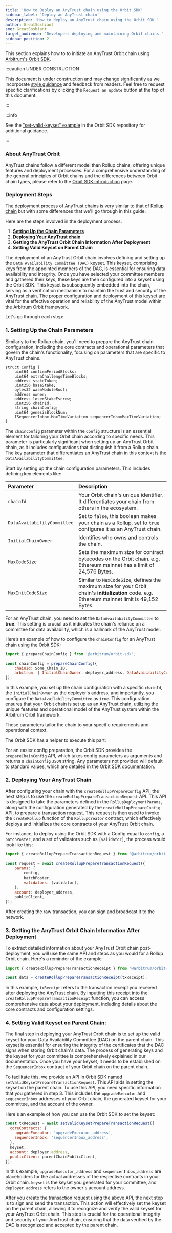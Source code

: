 ```yaml
---
title: 'How to Deploy an AnyTrust chain using the Orbit SDK'
sidebar_label: 'Deploy an AnyTrust chain'
description: 'How to deploy an AnyTrust chain using the Orbit SDK '
author: GreatSoshiant
sme: GreatSoshiant
target_audience: 'Developers deploying and maintaining Orbit chains.'
sidebar_position: 2
---
```


This section explains how to to initiate an <a data-quicklook-from="arbitrum-anytrust-chain">AnyTrust Orbit chain</a> using [Arbitrum's Orbit SDK](https://github.com/OffchainLabs/arbitrum-orbit-sdk/blob/main/examples/set-valid-keyset/index.ts).

:::caution UNDER CONSTRUCTION

This document is under construction and may change significantly as we incorporate [style guidance](/for-devs/contribute#document-type-conventions) and feedback from readers. Feel free to request specific clarifications by clicking the `Request an update` button at the top of this document.

:::

:::info

See the ["set-valid-keyset" example](https://github.com/OffchainLabs/arbitrum-orbit-sdk/blob/main/examples/set-valid-keyset/index.ts) in the Orbit SDK repository for additional guidance.

:::


### About AnyTrust Orbit

AnyTrust chains follow a different model than Rollup chains, offering unique features and deployment processes. For a comprehensive understanding of the general principles of Orbit chains and the differences between Orbit chain types, please refer to the [Orbit SDK introduction](../orbit-sdk-introduction.md) page.

### Deployment Steps 

The deployment process of AnyTrust chains is very similar to that of [Rollup chain](orbit-sdk-deploying-rollup-chain.md#rollup-config-param) but with some differences that we'll go through in this guide.

Here are the steps involved in the deployment process:

1. **[Setting Up the Chain Parameters](#1-setting-up-the-chain-parameters)**
2. **[Deploying Your AnyTrust chain](#2-deploying-your-anytrust-chain)**
3. **Getting the AnyTrust Orbit Chain Information After Deployment**
4. **Setting Valid Keyset on Parent Chain**

The deployment of an AnyTrust Orbit chain involves defining and setting up the <a data-quicklook-from="data-availability-committee-dac">`Data Availability Committee (DAC)`</a> keyset. This keyset, comprising keys from the appointed members of the DAC, is essential for ensuring data availability and integrity. Once you have selected your committee members and gathered their keys, these keys are then configured into a keyset using the Orbit SDK. This keyset is subsequently embedded into the chain, serving as a verification mechanism to maintain the trust and security of the AnyTrust chain. The proper configuration and deployment of this keyset are vital for the effective operation and reliability of the AnyTrust model within the Arbitrum Orbit framework.

Let's go through each step:

### 1. Setting Up the Chain Parameters 

Similarly to the Rollup chain, you'll need to prepare the AnyTrust chain configuration, including the core contracts and operational parameters that govern the chain's functionality, focusing on parameters that are specific to AnyTrust chains.

   ```solidity
   struct Config {
       uint64 confirmPeriodBlocks;
       uint64 extraChallengeTimeBlocks;
       address stakeToken;
       uint256 baseStake;
       bytes32 wasmModuleRoot;
       address owner;
       address loserStakeEscrow;
       uint256 chainId;
       string chainConfig;
       uint64 genesisBlockNum;
       ISequencerInbox.MaxTimeVariation sequencerInboxMaxTimeVariation;
   }
   ```

The `chainConfig` parameter within the `Config` structure is an essential element for tailoring your Orbit chain according to specific needs. This parameter is particularly significant when setting up an AnyTrust Orbit chain, as it includes configurations that distinguish it from a Rollup chain. The key parameter that differentiates an AnyTrust chain in this context is the `DataAvailabilityCommittee`.

Start by setting up the chain configuration parameters. This includes defining key elements like:

| Parameter                   | Description                                                                                                                                     |
| :-------------------------- | :---------------------------------------------------------------------------------------------------------------------------------------------- |
| `chainId`                   | Your Orbit chain's unique identifier. It differentiates your chain from others in the ecosystem.                                                |
| `DataAvailabilityCommittee` | Set to `false`, this boolean makes your chain as a Rollup, set to `true` configures it as an AnyTrust chain.                                    |
| `InitialChainOwner`         | Identifies who owns and controls the chain.                                                                                                     |
| `MaxCodeSize  `             | Sets the maximum size for contract bytecodes on the Orbit chain. e.g. Ethereum mainnet has a limit of 24,576 Bytes.                             |
| `MaxInitCodeSize`           | Similar to `MaxCodeSize`, defines the maximum size for your Orbit chain's **initialization** code. e.g. Ethereum mainnet limit is 49,152 Bytes. |


For an AnyTrust chain, you need to set the `DataAvailabilityCommittee` to **true**. This setting is crucial as it indicates the chain's reliance on a committee for data availability, which is a hallmark of the AnyTrust model.

Here’s an example of how to configure the `chainConfig` for an AnyTrust chain using the Orbit SDK:

```js
import { prepareChainConfig } from '@arbitrum/orbit-sdk';

const chainConfig = prepareChainConfig({
    chainId: Some_Chain_ID,
    arbitrum: { InitialChainOwner: deployer_address, DataAvailabilityCommittee: true },
});
```

In this example, you set up the chain configuration with a specific `chainId`, the `InitialChainOwner` as the deployer's address, and importantly, you configure the `DataAvailabilityCommittee` as `true`. This configuration ensures that your Orbit chain is set up as an AnyTrust chain, utilizing the unique features and operational model of the AnyTrust system within the Arbitrum Orbit framework.

These parameters tailor the chain to your specific requirements and operational context.

The Orbit SDK has a helper to execute this part:

For an easier config preparation, the Orbit SDK provides the `prepareChainConfig` API, which takes config parameters as arguments and returns a `chainConfig` `JSON` string. Any parameters not provided will default to standard values, which are detailed in the [Orbit SDK documentation](https://github.com/OffchainLabs/arbitrum-orbit-sdk/blob/1f251f76a55bc1081f50938b0aa9f7965660ebf7/src/prepareChainConfig.ts#L3-L31).


### 2. Deploying Your AnyTrust Chain

After configuring your chain with the `createRollupPrepareConfig` API, the next step is to use the `createRollupPrepareTransactionRequest` API. This API is designed to take the parameters defined in the `RollupDeploymentParams`, along with the configuration generated by the `createRollupPrepareConfig` API, to prepare a transaction request. This request is then used to invoke the `createRollup` function of the `RollupCreator` contract, which effectively deploys and initializes the core contracts of your AnyTrust Orbit chain.

For instance, to deploy using the Orbit SDK with a Config equal to `config`, a `batchPoster`, and a set of validators such as `[validator]`, the process would look like this:

```js
import { createRollupPrepareTransactionRequest } from '@arbitrum/orbit-sdk';

const request = await createRollupPrepareTransactionRequest({
    params: {
        config,
        batchPoster,
        validators: [validator],
    },
    account: deployer_address,
    publicClient,
});
```

After creating the raw transaction, you can sign and broadcast it to the network.

### 3. Getting the AnyTrust Orbit Chain Information After Deployment

To extract detailed information about your AnyTrust Orbit chain post-deployment, you will use the same API and steps as you would for a Rollup Orbit chain. Here's a reminder of the example:

```js
import { createRollupPrepareTransactionReceipt } from '@arbitrum/orbit-sdk';

const data = createRollupPrepareTransactionReceipt(txReceipt);
```

In this example, `txReceipt` refers to the transaction receipt you received after deploying the AnyTrust chain. By inputting this receipt into the `createRollupPrepareTransactionReceipt` function, you can access comprehensive data about your deployment, including details about the core contracts and configuration settings.

### 4. Setting Valid Keyset on Parent Chain:

The final step in deploying your AnyTrust Orbit chain is to set up the valid keyset for your Data Availability Committee (DAC) on the parent chain. This keyset is essential for ensuring the integrity of the certificates that the DAC signs when storing Orbit chain's data. The process of generating keys and the keyset for your committee is comprehensively explained in our documentation. Once you have your keyset, it needs to be established on the `SequencerInbox` contract of your Orbit chain on the parent chain.

To facilitate this, we provide an API in Orbit SDK named `setValidKeysetPrepareTransactionRequest`. This API aids in setting the keyset on the parent chain. To use this API, you need specific information that you gathered in step 3. This includes the `upgradeExecutor` and `sequencerInbox` addresses of your Orbit chain, the generated keyset for your committee, and the account of the owner.

Here's an example of how you can use the Orbit SDK to set the keyset:

```js
const txRequest = await setValidKeysetPrepareTransactionRequest({
  coreContracts: {
    upgradeExecutor: 'upgradeExecutor_address',
    sequencerInbox: 'sequencerInbox_address',
  },
  keyset,
  account: deployer.address,
  publicClient: parentChainPublicClient,
});
```

In this example, `upgradeExecutor_address` and `sequencerInbox_address` are placeholders for the actual addresses of the respective contracts in your Orbit chain. `keyset` is the keyset you generated for your committee, and `deployer.address` refers to the owner's account address.

After you create the transaction request using the above API, the next step is to sign and send the transaction. This action will effectively set the keyset on the parent chain, allowing it to recognize and verify the valid keyset for your AnyTrust Orbit chain. This step is crucial for the operational integrity and security of your AnyTrust chain, ensuring that the data verified by the DAC is recognized and accepted by the parent chain.


